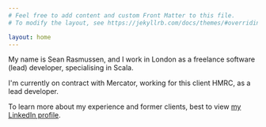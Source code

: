 ```yaml
---
# Feel free to add content and custom Front Matter to this file.
# To modify the layout, see https://jekyllrb.com/docs/themes/#overriding-theme-defaults

layout: home
---
```


My name is Sean Rasmussen, and I work in London as a freelance software (lead) developer, specialising in Scala.

I'm currently on contract with Mercator, working for this client HMRC, as a lead developer.

To learn more about my experience and former clients, best to view [my LinkedIn profile](https://www.linkedin.com/in/erasmos/).
